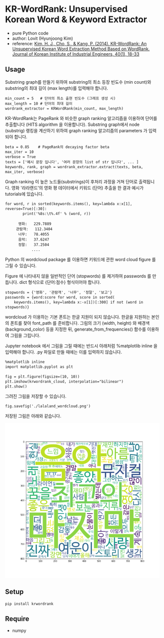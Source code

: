 # KR-WordRank: Unsupervised Korean Word & Keyword Extractor

- pure Python code
- author: Lovit (Hyunjoong Kim)
- reference: [Kim, H. J., Cho, S., & Kang, P. (2014). KR-WordRank: An Unsupervised Korean Word Extraction Method Based on WordRank. Journal of Korean Institute of Industrial Engineers, 40(1), 18-33][paper]

## Usage

Substring graph를 만들기 위하여 substring의 최소 등장 빈도수 (min count)와 substring의 최대 길이 (max length)를 입력해야 합니다. 

	min_count = 5   # 단어의 최소 출현 빈도수 (그래프 생성 시)
	max_length = 10 # 단어의 최대 길이
	wordrank_extractor = KRWordRank(min_count, max_length)

KR-WordRank는 PageRank 와 비슷한 graph ranking 알고리즘을 이용하여 단어를 추출합니다 (HITS algorithm 을 이용합니다). Substring graph에서 node (substrig) 랭킹을 계산하기 위하여 graph  ranking 알고리즘의 parameters 가 입력되야 합니다. 

	beta = 0.85    # PageRank의 decaying factor beta
	max_iter = 10
	verbose = True
	texts = ['예시 문장 입니다', '여러 문장의 list of str 입니다', ... ]
	keywords, rank, graph = wordrank_extractor.extract(texts, beta, max_iter, verbose)

Graph ranking 이 높은 노드들(substrings)이 후처리 과정을 거쳐 단어로 출력됩니다. 영화 '라라랜드'의 영화 평 데이터에서 키워드 (단어) 추출을 한 결과 예시가 tutorials에 있습니다.

	for word, r in sorted(keywords.items(), key=lambda x:x[1], reverse=True)[:30]:
    	    print('%8s:\t%.4f' % (word, r))

	      영화:	229.7889
	     관람객:	112.3404
	      너무:	78.4055
	      음악:	37.6247
	      정말:	37.2504
	            ....

Python 의 wordcloud package 를 이용하면 키워드에 관한 word cloud figure 를 그릴 수 있습니다.

Figure 에 나타내지 않을 일반적인 단어 (stopwords) 를 제거하여 passwords 를 만듭니다. dict 형식으로 {단어:점수} 형식이어야 합니다. 

	stopwords = {'영화', '관람객', '너무', '정말', '보고'}
	passwords = {word:score for word, score in sorted(
	    keywords.items(), key=lambda x:-x[1])[:300] if not (word in stopwords)}

wordcloud 가 이용하는 기본 폰트는 한글 지원이 되지 않습니다. 한글을 지원하는 본인의 폰트를 찾아 font_path 를 준비합니다. 그림의 크기 (width, height) 와 배경색 (background_color) 등을 지정한 뒤, generate_from_frequencies() 함수를 이용하여 그림을 그립니다.

Jupyter notebook 에서 그림을 그릴 때에는 반드시 아래처럼 %matplotlib inline 을 입력해야 합니다. .py 파일로 만들 때에는 이를 입력하지 않습니다.

	%matplotlib inline
	import matplotlib.pyplot as plt

	fig = plt.figure(figsize=(10, 10))
	plt.imshow(krwordrank_cloud, interpolation="bilinear")
	plt.show()

그려진 그림을 저장할 수 있습니다. 

	fig.savefig('./lalaland_wordcloud.png')

저장된 그림은 아래와 같습니다. 

![](./tutorials/lalaland_wordcloud.png)

## Setup

	pip install krwordrank


## Require

- numpy 

[paper]: https://github.com/lovit/KR-WordRank/raw/master/reference/2014_JKIIE_KimETAL_KR-WordRank.pdf

